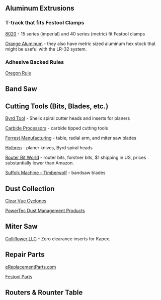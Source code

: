 ## Aluminum Extrusions

### T-track that fits Festool Clamps

[8020]() - 15 series (imperial) and 40 series (metric) fit Festool clamps

[Orange Aluminum](https://www.orangealuminum.com/t-tracks-and-framing-systems.html) - they also have metric sized aluminum hex stock that might be useful with the LR-32 system.

### Adhesive Backed Rules

[Oregon Rule](https://oregonrule.com)

## Band Saw

## Cutting Tools (Bits, Blades, etc.)

[Byrd Tool](http://byrdtool.com) - Shelix spiral cutter heads and inserts for planers

[Carbide Processors](http://www.carbideprocessors.com) - carbide tipped cutting tools

[Forrest Manufacturing](https://www.forrestblades.com) - table, radial arm, and miter saw blades

[Holbren](https://www.holbren.com) - planer knives, Byrd spiral heads

[Router Bit World](http://www.routerbitworld.com) - router bits, forstner bits, $1 shipping in US, prices substantially lower than Amazon.

[Suffolk Machine - Timberwolf](http://timberwolfblades.com/index.php) - bandsaw blades

## Dust Collection

[Clear Vue Cyclones](http://www.clearvuecyclones.com/)

[PowerTec Dust Management Products](http://powertecproducts.com/dust-management/)

## Miter Saw

[Colliflower LLC](http://www.colliflower-zci.com) - Zero clearance inserts for Kapex.

## Repair Parts

[eReplacementParts.com](https://www.ereplacementparts.com)

[Festool Parts]()

## Routers & Rounter Table



